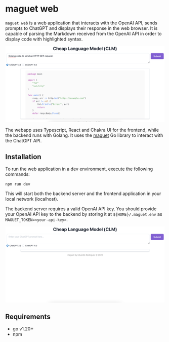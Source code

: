 # maguet web

`maguet web` is a web application that interacts with the OpenAI API, sends prompts to ChatGPT and displays their response in the web browser. 
It is capable of parsing the Markdown received from the OpenAI API in order to display code with highlighted syntax.

![Code syntax highlighting capabilities shown in a prompt's response](/img/codeSyntaxHighlighting.png)

The webapp uses Typescript, React and Chakra UI for the frontend, while the backend runs with Golang.
It uses the [maguet](https://github.com/erodrigufer/maguet) Go library to interact with the ChatGPT API.


## Installation

To run the web application in a dev environment, execute the following commands:

```
npm run dev
```

This will start both the backend server and the frontend application in your local network (localhost).

The backend server requires a valid OpenAI API key. 
You should provide your OpenAI API key to the backend by storing it at `${HOME}/.maguet.env` as `MAGUET_TOKEN=<your-api-key>`.

![Landing page](/img/noPrompt.png)

## Requirements

* go v1.20+
* npm
